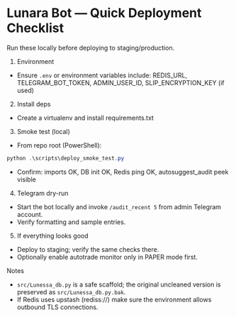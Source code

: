 # Lunara Bot — Quick Deployment Checklist

Run these locally before deploying to staging/production.

1) Environment
 - Ensure `.env` or environment variables include: REDIS_URL, TELEGRAM_BOT_TOKEN, ADMIN_USER_ID, SLIP_ENCRYPTION_KEY (if used)

2) Install deps
 - Create a virtualenv and install requirements.txt

3) Smoke test (local)
 - From repo root (PowerShell):
 ```powershell
 python .\scripts\deploy_smoke_test.py
 ```
 - Confirm: imports OK, DB init OK, Redis ping OK, autosuggest_audit peek visible

4) Telegram dry-run
 - Start the bot locally and invoke `/audit_recent 5` from admin Telegram account.
 - Verify formatting and sample entries.

5) If everything looks good
 - Deploy to staging; verify the same checks there.
 - Optionally enable autotrade monitor only in PAPER mode first.

Notes
 - `src/Lunessa_db.py` is a safe scaffold; the original uncleaned version is preserved as `src/Lunessa_db.py.bak`.
 - If Redis uses upstash (rediss://) make sure the environment allows outbound TLS connections.
